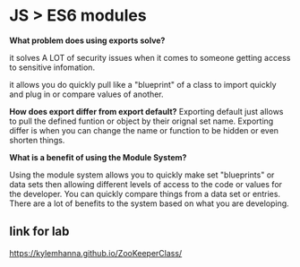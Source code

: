 # JS > ES6 modules

**What problem does using exports solve?**

it solves A LOT of security issues when it comes to someone getting access to sensitive infomation.

it allows you do quickly pull like a "blueprint" of a class to import quickly and plug in or compare values of another. 

**How does export differ from export default?**
Exporting default just allows to pull the defined funtion or object by their orignal set name. Exporting differ is when you can change the name or function to be hidden or even shorten things. 

**What is a benefit of using the Module System?**

Using the module system allows you to quickly make set "blueprints" or data sets then allowing different levels of access to the code or values for the developer. You can quickly compare things from a data set or entries. There are a lot of benefits to the system based on what you are developing.  


## link for lab 

https://kylemhanna.github.io/ZooKeeperClass/
